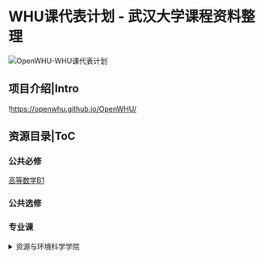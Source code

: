 # WHU课代表计划 - 武汉大学课程资料整理
![OpenWHU-WHU课代表计划](https://github.com/openwhu/OpenWHU/blob/master/OpenWHU.png)

## 项目介绍|Intro
!https://openwhu.github.io/OpenWHU/

## 资源目录|ToC

### 公共必修

[高等数学B1](https://github.com/openwhu/OpenWHU/tree/master/%E5%85%AC%E5%85%B1%E5%BF%85%E4%BF%AE/%E9%AB%98%E7%AD%89%E6%95%B0%E5%AD%A6B/%E4%B8%8A%E5%AD%A6%E6%9C%9F)

### 公共选修

### 专业课

<details>
  <summary>资源与环境科学学院</summary>
</details>
